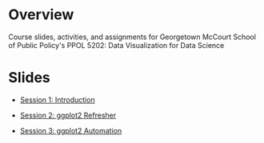 # Overview 
Course slides, activities, and assignments for Georgetown McCourt School of Public Policy's PPOL 5202: Data Visualization for Data Science

# Slides

- [Session 1: Introduction](https://html-preview.github.io/?url=https://github.com/rebeccajohnson88/PPOL5202_slides_activities/blob/main/fall_2024/slides/raw/session1_introduction.html)

- [Session 2: ggplot2 Refresher](https://html-preview.github.io/?url=https://github.com/rebeccajohnson88/PPOL5202_slides_activities/blob/main/fall_2024/slides/session2_ggplot2refresher/session2_ggplot2refresher.html)

- [Session 3: ggplot2 Automation](https://html-preview.github.io/?url=https://github.com/rebeccajohnson88/PPOL5202_slides_activities/blob/main/fall_2024/slides/session3_ggplot2_automation/session3_ggplot2_automation.html)

